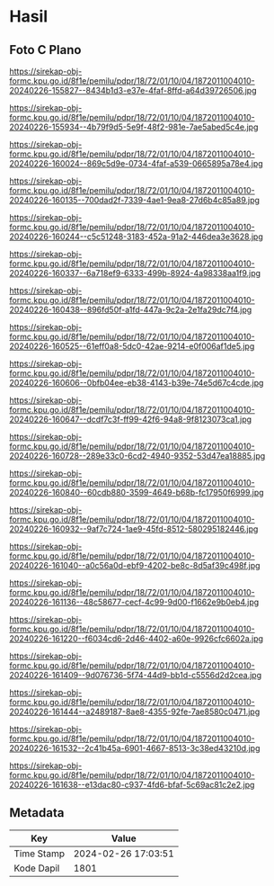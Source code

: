 # Hasil

## Foto C Plano

https://sirekap-obj-formc.kpu.go.id/8f1e/pemilu/pdpr/18/72/01/10/04/1872011004010-20240226-155827--8434b1d3-e37e-4faf-8ffd-a64d39726506.jpg

https://sirekap-obj-formc.kpu.go.id/8f1e/pemilu/pdpr/18/72/01/10/04/1872011004010-20240226-155934--4b79f9d5-5e9f-48f2-981e-7ae5abed5c4e.jpg

https://sirekap-obj-formc.kpu.go.id/8f1e/pemilu/pdpr/18/72/01/10/04/1872011004010-20240226-160024--869c5d9e-0734-4faf-a539-0665895a78e4.jpg

https://sirekap-obj-formc.kpu.go.id/8f1e/pemilu/pdpr/18/72/01/10/04/1872011004010-20240226-160135--700dad2f-7339-4ae1-9ea8-27d6b4c85a89.jpg

https://sirekap-obj-formc.kpu.go.id/8f1e/pemilu/pdpr/18/72/01/10/04/1872011004010-20240226-160244--c5c51248-3183-452a-91a2-446dea3e3628.jpg

https://sirekap-obj-formc.kpu.go.id/8f1e/pemilu/pdpr/18/72/01/10/04/1872011004010-20240226-160337--6a718ef9-6333-499b-8924-4a98338aa1f9.jpg

https://sirekap-obj-formc.kpu.go.id/8f1e/pemilu/pdpr/18/72/01/10/04/1872011004010-20240226-160438--896fd50f-a1fd-447a-9c2a-2e1fa29dc7f4.jpg

https://sirekap-obj-formc.kpu.go.id/8f1e/pemilu/pdpr/18/72/01/10/04/1872011004010-20240226-160525--61eff0a8-5dc0-42ae-9214-e0f006af1de5.jpg

https://sirekap-obj-formc.kpu.go.id/8f1e/pemilu/pdpr/18/72/01/10/04/1872011004010-20240226-160606--0bfb04ee-eb38-4143-b39e-74e5d67c4cde.jpg

https://sirekap-obj-formc.kpu.go.id/8f1e/pemilu/pdpr/18/72/01/10/04/1872011004010-20240226-160647--dcdf7c3f-ff99-42f6-94a8-9f8123073ca1.jpg

https://sirekap-obj-formc.kpu.go.id/8f1e/pemilu/pdpr/18/72/01/10/04/1872011004010-20240226-160728--289e33c0-6cd2-4940-9352-53d47ea18885.jpg

https://sirekap-obj-formc.kpu.go.id/8f1e/pemilu/pdpr/18/72/01/10/04/1872011004010-20240226-160840--60cdb880-3599-4649-b68b-fc17950f6999.jpg

https://sirekap-obj-formc.kpu.go.id/8f1e/pemilu/pdpr/18/72/01/10/04/1872011004010-20240226-160932--9af7c724-1ae9-45fd-8512-580295182446.jpg

https://sirekap-obj-formc.kpu.go.id/8f1e/pemilu/pdpr/18/72/01/10/04/1872011004010-20240226-161040--a0c56a0d-ebf9-4202-be8c-8d5af39c498f.jpg

https://sirekap-obj-formc.kpu.go.id/8f1e/pemilu/pdpr/18/72/01/10/04/1872011004010-20240226-161136--48c58677-cecf-4c99-9d00-f1662e9b0eb4.jpg

https://sirekap-obj-formc.kpu.go.id/8f1e/pemilu/pdpr/18/72/01/10/04/1872011004010-20240226-161220--f6034cd6-2d46-4402-a60e-9926cfc6602a.jpg

https://sirekap-obj-formc.kpu.go.id/8f1e/pemilu/pdpr/18/72/01/10/04/1872011004010-20240226-161409--9d076736-5f74-44d9-bb1d-c5556d2d2cea.jpg

https://sirekap-obj-formc.kpu.go.id/8f1e/pemilu/pdpr/18/72/01/10/04/1872011004010-20240226-161444--a2489187-8ae8-4355-92fe-7ae8580c0471.jpg

https://sirekap-obj-formc.kpu.go.id/8f1e/pemilu/pdpr/18/72/01/10/04/1872011004010-20240226-161532--2c41b45a-6901-4667-8513-3c38ed43210d.jpg

https://sirekap-obj-formc.kpu.go.id/8f1e/pemilu/pdpr/18/72/01/10/04/1872011004010-20240226-161638--e13dac80-c937-4fd6-bfaf-5c69ac81c2e2.jpg


## Metadata

| Key        | Value               |
| ---------- | ------------------- |
| Time Stamp | 2024-02-26 17:03:51 |
| Kode Dapil | 1801                |



